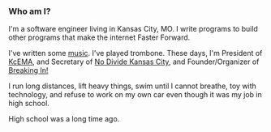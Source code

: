 ### Who am I? ###

I'm a software engineer living in Kansas City, MO. I write programs to build other programs that make the internet Faster Forward.
  
I've written some [music](/compositions). I've played trombone. These days, I'm President of [KcEMA](http://www.kcema.net), and Secretary of [No Divide Kansas City](https://www.nodividekc.org/), and Founder/Organizer of [Breaking In!](https://www.meetup.com/Breaking-In-Engineers-Helping-Engineers/)

I run long distances, lift heavy things, swim until I cannot breathe, toy with technology, and refuse to work on my own car even though it was my job in high school.

High school was a long time ago. 
